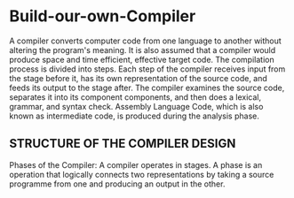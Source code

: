 # Build-our-own-Compiler
A compiler converts computer code from one language to another without altering the program's meaning. It is also assumed that a compiler would produce space and time efficient, effective target code. The compilation process is divided into steps. Each step of the compiler receives input from the stage before it, has its own representation of the source code, and feeds its output to the stage after. The compiler examines the source code, separates it into its component components, and then does a lexical, grammar, and syntax check. Assembly Language Code, which is also known as intermediate code, is produced during the analysis phase.
## STRUCTURE OF THE COMPILER DESIGN
Phases of the Compiler: A compiler operates in stages. A phase is an operation that logically connects two representations by taking a source programme from one and producing an output in the other.
